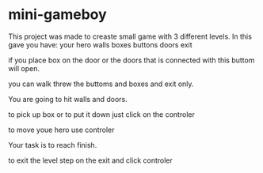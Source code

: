 # mini-gameboy

This project was made to creaste small game with 3 different levels.
In this gave you have:
  your hero
  walls
  boxes
  buttons
  doors
  exit
  
 if you place box on the door or the doors that is connected with this buttom will open.
 
 you can walk threw the buttoms and boxes and exit only.
 
 You are going to hit walls and doors.
 
 to pick up box or to put it down just click on the controler
 
 to move youe hero use controler
 
 Your task is to reach finish.
 
 to exit the level step on the exit and click controler
